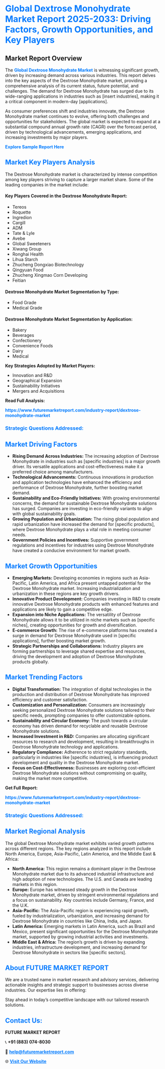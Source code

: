 <h1 style="color: #007BFF;">Global Dextrose Monohydrate Market Report 2025-2033: Driving Factors, Growth Opportunities, and Key Players</h1>

<section id="overview">
<h2>Market Report Overview</h2>
<p>The <a href="https://www.futuremarketreport.com/industry-report/dextrose-monohydrate-market" style="color: #007BFF; text-decoration: none;"><strong>Global Dextrose Monohydrate Market</strong></a> is witnessing significant growth, driven by increasing demand across various industries. This report delves into the key aspects of the Dextrose Monohydrate market, providing a comprehensive analysis of its current status, future potential, and challenges. The demand for Dextrose Monohydrate has surged due to its wide-ranging applications in industries such as [insert industries], making it a critical component in modern-day [applications].</p>
<p>As consumer preferences shift and industries innovate, the Dextrose Monohydrate market continues to evolve, offering both challenges and opportunities for stakeholders. The global market is expected to expand at a substantial compound annual growth rate (CAGR) over the forecast period, driven by technological advancements, emerging applications, and increasing investments by major players.</p>
</section>

<section id="overview">
<p><a href="https://www.futuremarketreport.com/request-sample/reportId=27565" style="color: #007BFF; text-decoration: none;"><strong>Explore Sample Report Here</strong></a></p>
</section>

<section id="key-players">
<h2 style="color: #007BFF;">Market Key Players Analysis</h2>
<p>The Dextrose Monohydrate market is characterized by intense competition among key players striving to capture a larger market share. Some of the leading companies in the market include:</p>
<h4>Key Players Covered in the Dextrose Monohydrate Report:</h4>
<ul><li>Tereos</li><li>Roquette</li><li>Ingredion</li><li>Cargill</li><li>ADM</li><li>Tate &amp; Lyle</li><li>Avebe</li><li>Global Sweeteners</li><li>Xiwang Group</li><li>Ronghai Health</li><li>Lihua Starch</li><li>Zhucheng Dongxiao Biotechnology</li><li>Qingyuan Food</li><li>Zhucheng Xingmao Corn Developing</li><li>Feitian</li></ul>
<h4>Dextrose Monohydrate Market Segmentation by Type:</h4>
<ul><li>Food Grade</li><li>Medical Grade</li></ul>

<h4>Dextrose Monohydrate Market Segmentation by Application:</h4>
<ul><li>Bakery</li><li>Beverages</li><li>Confectionery</li><li>Convenience Foods</li><li>Dairy</li><li>Medical</li></ul>
<p><strong>Key Strategies Adopted by Market Players:</strong></p>
<ul>
<li>Innovation and R&D</li>
<li>Geographical Expansion</li>
<li>Sustainability Initiatives</li>
<li>Mergers and Acquisitions</li>
</ul>
</section>

<section>
<p><strong>Read Full Analysis: </strong></p><a href="https://www.futuremarketreport.com/industry-report/dextrose-monohydrate-market" style="color: #007BFF; text-decoration: none;"><strong>https://www.futuremarketreport.com/industry-report/dextrose-monohydrate-market</strong></a>
<h3 style="color: #007BFF;">Strategic Questions Addressed:</h3>
</section>

<section id="driving-factors">
<h2 style="color: #007BFF;">Market Driving Factors</h2>
<ul>
<li><strong>Rising Demand Across Industries:</strong> The increasing adoption of Dextrose Monohydrate in industries such as [specific industries] is a major growth driver. Its versatile applications and cost-effectiveness make it a preferred choice among manufacturers.</li>
<li><strong>Technological Advancements:</strong> Continuous innovations in production and application technologies have enhanced the efficiency and performance of Dextrose Monohydrate, further boosting market demand.</li>
<li><strong>Sustainability and Eco-Friendly Initiatives:</strong> With growing environmental concerns, the demand for sustainable Dextrose Monohydrate solutions has surged. Companies are investing in eco-friendly variants to align with global sustainability goals.</li>
<li><strong>Growing Population and Urbanization:</strong> The rising global population and rapid urbanization have increased the demand for [specific products], where Dextrose Monohydrate plays a vital role in meeting consumer needs.</li>
<li><strong>Government Policies and Incentives:</strong> Supportive government regulations and incentives for industries using Dextrose Monohydrate have created a conducive environment for market growth.</li>
</ul>
</section>

<section id="growth-opportunities">
<h2 style="color: #007BFF;">Market Growth Opportunities</h2>
<ul>
<li><strong>Emerging Markets:</strong> Developing economies in regions such as Asia-Pacific, Latin America, and Africa present untapped potential for the Dextrose Monohydrate market. Increasing industrialization and urbanization in these regions are key growth drivers.</li>
<li><strong>Innovative Product Development:</strong> Companies investing in R&D to create innovative Dextrose Monohydrate products with enhanced features and applications are likely to gain a competitive edge.</li>
<li><strong>Expansion into Niche Applications:</strong> The versatility of Dextrose Monohydrate allows it to be utilized in niche markets such as [specific niches], creating opportunities for growth and diversification.</li>
<li><strong>E-commerce Growth:</strong> The rise of e-commerce platforms has created a surge in demand for Dextrose Monohydrate used in [specific applications], further boosting market growth.</li>
<li><strong>Strategic Partnerships and Collaborations:</strong> Industry players are forming partnerships to leverage shared expertise and resources, driving the development and adoption of Dextrose Monohydrate products globally.</li>
</ul>
</section>

<section id="trending-factors">
<h2 style="color: #007BFF;">Market Trending Factors</h2>
<ul>
<li><strong>Digital Transformation:</strong> The integration of digital technologies in the production and distribution of Dextrose Monohydrate has improved efficiency and customer satisfaction.</li>
<li><strong>Customization and Personalization:</strong> Consumers are increasingly seeking personalized Dextrose Monohydrate solutions tailored to their specific needs, prompting companies to offer customizable options.</li>
<li><strong>Sustainability and Circular Economy:</strong> The push towards a circular economy has driven demand for recyclable and reusable Dextrose Monohydrate solutions.</li>
<li><strong>Increased Investment in R&D:</strong> Companies are allocating significant resources to research and development, resulting in breakthroughs in Dextrose Monohydrate technology and applications.</li>
<li><strong>Regulatory Compliance:</strong> Adherence to strict regulatory standards, particularly in industries like [specific industries], is influencing product development and quality in the Dextrose Monohydrate market.</li>
<li><strong>Focus on Cost-Effectiveness:</strong> Businesses are exploring cost-efficient Dextrose Monohydrate solutions without compromising on quality, making the market more competitive.</li>
</ul>
</section>

<section>
<p><strong>Get Full Report: </strong></p><a href="https://www.futuremarketreport.com/industry-report/dextrose-monohydrate-market" style="color: #007BFF; text-decoration: none;"><strong>https://www.futuremarketreport.com/industry-report/dextrose-monohydrate-market</strong></a>
<h3 style="color: #007BFF;">Strategic Questions Addressed:</h3>
</section>


<section id="regional-analysis">
<h2 style="color: #007BFF;">Market Regional Analysis</h2>
<p>The global Dextrose Monohydrate market exhibits varied growth patterns across different regions. The key regions analyzed in this report include North America, Europe, Asia-Pacific, Latin America, and the Middle East & Africa:</p>
<ul>
<li><strong>North America:</strong> This region remains a dominant player in the Dextrose Monohydrate market due to its advanced industrial infrastructure and high adoption of new technologies. The U.S. and Canada are leading markets in this region.</li>
<li><strong>Europe:</strong> Europe has witnessed steady growth in the Dextrose Monohydrate market, driven by stringent environmental regulations and a focus on sustainability. Key countries include Germany, France, and the U.K.</li>
<li><strong>Asia-Pacific:</strong> The Asia-Pacific region is experiencing rapid growth, fueled by industrialization, urbanization, and increasing demand for Dextrose Monohydrate in countries like China, India, and Japan.</li>
<li><strong>Latin America:</strong> Emerging markets in Latin America, such as Brazil and Mexico, present significant opportunities for the Dextrose Monohydrate market, supported by growing industrial activities and investments.</li>
<li><strong>Middle East & Africa:</strong> The region’s growth is driven by expanding industries, infrastructure development, and increasing demand for Dextrose Monohydrate in sectors like [specific sectors].</li>
</ul>
</section>

<footer>
<h2 style="color: #007BFF;">About FUTURE MARKET REPORT</h2>
<p>We are a trusted name in market research and advisory services, delivering actionable insights and strategic support to businesses across diverse industries. Our expertise lies in offering:</p>

<p>Stay ahead in today’s competitive landscape with our tailored research solutions.</p>

<h2 style="color: #007BFF;">Contact Us:</h2>
<p><strong>FUTURE MARKET REPORT</strong></p>
<p>📞 <strong>+91 (883) 074-8030</strong></p>
<p>📧 <strong><a href="mailto:help@futuremarketreport.com" style="color: #007BFF;">help@futuremarketreport.com</a></strong></p>
<p>🌐 <strong><a href="https://www.futuremarketreport.com/" style="color: #007BFF;">Visit Our Website</a></strong></p>
</footer>